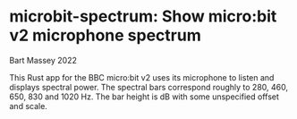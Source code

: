 # microbit-spectrum: Show micro:bit v2 microphone spectrum
Bart Massey 2022

This Rust app for the BBC micro:bit v2 uses its microphone
to listen and displays spectral power. The spectral bars
correspond roughly to 280, 460, 650, 830 and 1020 Hz. The
bar height is dB with some unspecified offset and scale.
